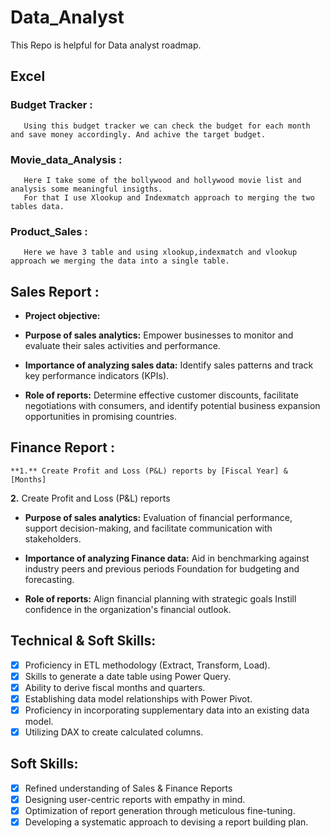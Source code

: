 # Data_Analyst
This Repo is helpful for Data analyst roadmap.

  ## Excel
   ### Budget Tracker :  
       Using this budget tracker we can check the budget for each month and save money accordingly. And achive the target budget.
   ### Movie_data_Analysis :
       Here I take some of the bollywood and hollywood movie list and analysis some meaningful insigths. 
       For that I use Xlookup and Indexmatch approach to merging the two tables data.
   ### Product_Sales :
       Here we have 3 table and using xlookup,indexmatch and vlookup approach we merging the data into a single table.

## Sales Report :


- **Project objective:** 

- **Purpose of sales analytics:** Empower businesses to monitor and evaluate their sales activities and performance.

- **Importance of analyzing sales data:** Identify sales patterns and track key performance indicators (KPIs).

- **Role of reports:** Determine effective customer discounts, facilitate negotiations with consumers, and identify potential business expansion opportunities in promising countries.


## Finance Report :

    **1.** Create Profit and Loss (P&L) reports by [Fiscal Year] & [Months] 

   **2.** Create Profit and Loss (P&L) reports
- **Purpose of sales analytics:** Evaluation of financial performance, support decision-making, and facilitate communication with stakeholders.

- **Importance of analyzing Finance data:** Aid in benchmarking against industry peers and previous periods Foundation for budgeting and forecasting.

- **Role of reports:** Align financial planning with strategic goals Instill confidence in the organization's financial outlook.


## Technical & Soft Skills:
- [x]	Proficiency in ETL methodology (Extract, Transform, Load).
- [x]	Skills to generate a date table using Power Query.
- [x]	Ability to derive fiscal months and quarters.
- [x]	Establishing data model relationships with Power Pivot.
- [x]	Proficiency in incorporating supplementary data into an existing data model.
- [x]	Utilizing DAX to create calculated columns.

## Soft Skills:
- [x]	Refined understanding of Sales & Finance Reports
- [x]	Designing user-centric reports with empathy in mind.
- [x]	Optimization of report generation through meticulous fine-tuning.
- [x]	Developing a systematic approach to devising a report building plan.
